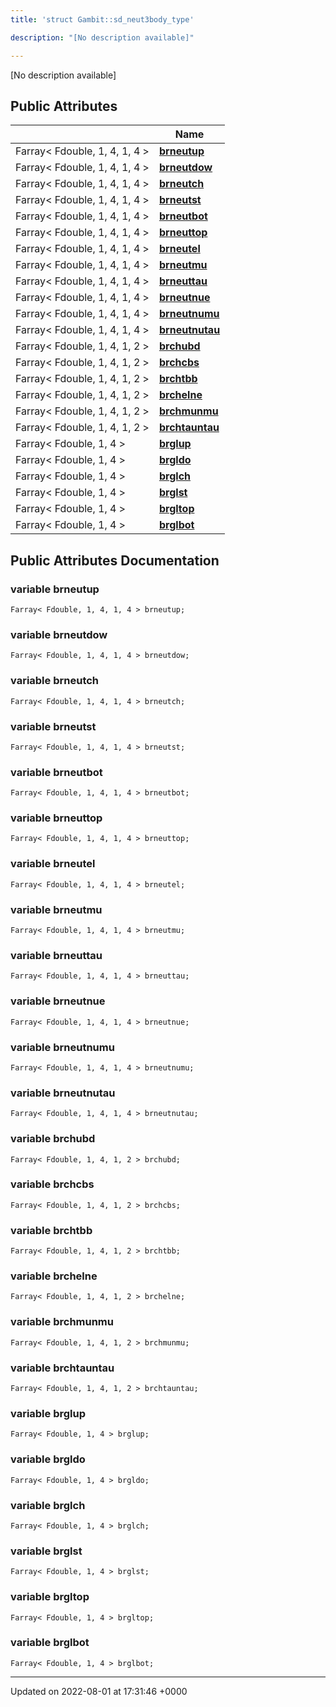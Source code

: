 ```yaml
---
title: 'struct Gambit::sd_neut3body_type'

description: "[No description available]"

---
```









[No description available]

## Public Attributes

|                | Name           |
| -------------- | -------------- |
| Farray< Fdouble, 1, 4, 1, 4 > | **[brneutup](/documentation/code/gambit_sphinxclasses/structgambit_1_1sd__neut3body__type/#variable-brneutup)**  |
| Farray< Fdouble, 1, 4, 1, 4 > | **[brneutdow](/documentation/code/gambit_sphinxclasses/structgambit_1_1sd__neut3body__type/#variable-brneutdow)**  |
| Farray< Fdouble, 1, 4, 1, 4 > | **[brneutch](/documentation/code/gambit_sphinxclasses/structgambit_1_1sd__neut3body__type/#variable-brneutch)**  |
| Farray< Fdouble, 1, 4, 1, 4 > | **[brneutst](/documentation/code/gambit_sphinxclasses/structgambit_1_1sd__neut3body__type/#variable-brneutst)**  |
| Farray< Fdouble, 1, 4, 1, 4 > | **[brneutbot](/documentation/code/gambit_sphinxclasses/structgambit_1_1sd__neut3body__type/#variable-brneutbot)**  |
| Farray< Fdouble, 1, 4, 1, 4 > | **[brneuttop](/documentation/code/gambit_sphinxclasses/structgambit_1_1sd__neut3body__type/#variable-brneuttop)**  |
| Farray< Fdouble, 1, 4, 1, 4 > | **[brneutel](/documentation/code/gambit_sphinxclasses/structgambit_1_1sd__neut3body__type/#variable-brneutel)**  |
| Farray< Fdouble, 1, 4, 1, 4 > | **[brneutmu](/documentation/code/gambit_sphinxclasses/structgambit_1_1sd__neut3body__type/#variable-brneutmu)**  |
| Farray< Fdouble, 1, 4, 1, 4 > | **[brneuttau](/documentation/code/gambit_sphinxclasses/structgambit_1_1sd__neut3body__type/#variable-brneuttau)**  |
| Farray< Fdouble, 1, 4, 1, 4 > | **[brneutnue](/documentation/code/gambit_sphinxclasses/structgambit_1_1sd__neut3body__type/#variable-brneutnue)**  |
| Farray< Fdouble, 1, 4, 1, 4 > | **[brneutnumu](/documentation/code/gambit_sphinxclasses/structgambit_1_1sd__neut3body__type/#variable-brneutnumu)**  |
| Farray< Fdouble, 1, 4, 1, 4 > | **[brneutnutau](/documentation/code/gambit_sphinxclasses/structgambit_1_1sd__neut3body__type/#variable-brneutnutau)**  |
| Farray< Fdouble, 1, 4, 1, 2 > | **[brchubd](/documentation/code/gambit_sphinxclasses/structgambit_1_1sd__neut3body__type/#variable-brchubd)**  |
| Farray< Fdouble, 1, 4, 1, 2 > | **[brchcbs](/documentation/code/gambit_sphinxclasses/structgambit_1_1sd__neut3body__type/#variable-brchcbs)**  |
| Farray< Fdouble, 1, 4, 1, 2 > | **[brchtbb](/documentation/code/gambit_sphinxclasses/structgambit_1_1sd__neut3body__type/#variable-brchtbb)**  |
| Farray< Fdouble, 1, 4, 1, 2 > | **[brchelne](/documentation/code/gambit_sphinxclasses/structgambit_1_1sd__neut3body__type/#variable-brchelne)**  |
| Farray< Fdouble, 1, 4, 1, 2 > | **[brchmunmu](/documentation/code/gambit_sphinxclasses/structgambit_1_1sd__neut3body__type/#variable-brchmunmu)**  |
| Farray< Fdouble, 1, 4, 1, 2 > | **[brchtauntau](/documentation/code/gambit_sphinxclasses/structgambit_1_1sd__neut3body__type/#variable-brchtauntau)**  |
| Farray< Fdouble, 1, 4 > | **[brglup](/documentation/code/gambit_sphinxclasses/structgambit_1_1sd__neut3body__type/#variable-brglup)**  |
| Farray< Fdouble, 1, 4 > | **[brgldo](/documentation/code/gambit_sphinxclasses/structgambit_1_1sd__neut3body__type/#variable-brgldo)**  |
| Farray< Fdouble, 1, 4 > | **[brglch](/documentation/code/gambit_sphinxclasses/structgambit_1_1sd__neut3body__type/#variable-brglch)**  |
| Farray< Fdouble, 1, 4 > | **[brglst](/documentation/code/gambit_sphinxclasses/structgambit_1_1sd__neut3body__type/#variable-brglst)**  |
| Farray< Fdouble, 1, 4 > | **[brgltop](/documentation/code/gambit_sphinxclasses/structgambit_1_1sd__neut3body__type/#variable-brgltop)**  |
| Farray< Fdouble, 1, 4 > | **[brglbot](/documentation/code/gambit_sphinxclasses/structgambit_1_1sd__neut3body__type/#variable-brglbot)**  |

## Public Attributes Documentation

### variable brneutup

```
Farray< Fdouble, 1, 4, 1, 4 > brneutup;
```


### variable brneutdow

```
Farray< Fdouble, 1, 4, 1, 4 > brneutdow;
```


### variable brneutch

```
Farray< Fdouble, 1, 4, 1, 4 > brneutch;
```


### variable brneutst

```
Farray< Fdouble, 1, 4, 1, 4 > brneutst;
```


### variable brneutbot

```
Farray< Fdouble, 1, 4, 1, 4 > brneutbot;
```


### variable brneuttop

```
Farray< Fdouble, 1, 4, 1, 4 > brneuttop;
```


### variable brneutel

```
Farray< Fdouble, 1, 4, 1, 4 > brneutel;
```


### variable brneutmu

```
Farray< Fdouble, 1, 4, 1, 4 > brneutmu;
```


### variable brneuttau

```
Farray< Fdouble, 1, 4, 1, 4 > brneuttau;
```


### variable brneutnue

```
Farray< Fdouble, 1, 4, 1, 4 > brneutnue;
```


### variable brneutnumu

```
Farray< Fdouble, 1, 4, 1, 4 > brneutnumu;
```


### variable brneutnutau

```
Farray< Fdouble, 1, 4, 1, 4 > brneutnutau;
```


### variable brchubd

```
Farray< Fdouble, 1, 4, 1, 2 > brchubd;
```


### variable brchcbs

```
Farray< Fdouble, 1, 4, 1, 2 > brchcbs;
```


### variable brchtbb

```
Farray< Fdouble, 1, 4, 1, 2 > brchtbb;
```


### variable brchelne

```
Farray< Fdouble, 1, 4, 1, 2 > brchelne;
```


### variable brchmunmu

```
Farray< Fdouble, 1, 4, 1, 2 > brchmunmu;
```


### variable brchtauntau

```
Farray< Fdouble, 1, 4, 1, 2 > brchtauntau;
```


### variable brglup

```
Farray< Fdouble, 1, 4 > brglup;
```


### variable brgldo

```
Farray< Fdouble, 1, 4 > brgldo;
```


### variable brglch

```
Farray< Fdouble, 1, 4 > brglch;
```


### variable brglst

```
Farray< Fdouble, 1, 4 > brglst;
```


### variable brgltop

```
Farray< Fdouble, 1, 4 > brgltop;
```


### variable brglbot

```
Farray< Fdouble, 1, 4 > brglbot;
```


-------------------------------

Updated on 2022-08-01 at 17:31:46 +0000